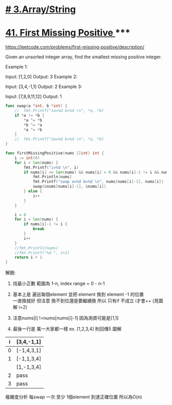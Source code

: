 # [# 3.Array/String](/arraystring.md)

# [41. First Missing Positive ](/questions/FindMissingPositive.md) ***

https://leetcode.com/problems/first-missing-positive/description/

Given an unsorted integer array, find the smallest missing positive integer.

Example 1:

Input: [1,2,0]
Output: 3
Example 2:

Input: [3,4,-1,1]
Output: 2
Example 3:

Input: [7,8,9,11,12]
Output: 1

```go
func swap(a *int, b *int) {
    //  fmt.Printf("1a=%d b=%d \n", *a, *b)
    if *a != *b {
        *a ^= *b
        *b ^= *a
        *a ^= *b
    }
    //  fmt.Printf("2a=%d b=%d \n", *a, *b)
}

func firstMissingPositive(nums []int) int {
    i := int(0)
    for i < len(nums) {
        fmt.Printf("i=%d \n", i)
        if nums[i] <= len(nums) && nums[i] > 0 && nums[i]-1 != i && nums[i] !=nums[nums[i]-1] {
            fmt.Println(nums)
            fmt.Printf("swap a=%d b=%d \n", nums[nums[i]-1], nums[i])
            swap(&nums[nums[i]-1], &nums[i])
        } else {
            i++
        }
    }

    i = 0
    for i < len(nums) {
        if nums[i]-1 != i {
            break
        }
        i++
    }
    //fmt.Println(nums)
    //fmt.Printf("%d ", i+1)
    return i + 1
}
```
解題:

1. 找最小正數  範圍為 1-n, index range = 0 - n-1

2. 基本上是  遍巡每個element   並把  element 換到 element -1 的位置  
一直換就好   但注意  換不到位還是要繼續換  所以 只有if 不成立 i才會++ (見圖解 i=2)

3. 注意nums[i] !=nums[nums[i]-1] 
因為測資可能是[1,1]

4. 最後一行是  萬一大家都一樣  ex. [1,2,3,4] 則回傳5 
圖解 

|i | [3,4,-1,1]
|---|---
|0 | [-1,4,3,1]
|1 | [-1,1,3,4]
|  | [1,-1,3,4]
|2 | pass
|3 | pass


複雜度分析   每swap 一次  至少 1個element   到達正確位置   所以為O(n)
